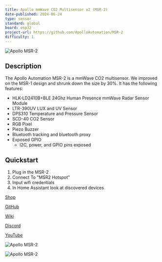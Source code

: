 ```yaml
---
title: Apollo mmWave CO2 Multisensor v2 (MSR-2)
date-published: 2024-06-24
type: sensor
standard: global
board: esp32
project-url: https://github.com/ApolloAutomation/MSR-2
difficulty: 1
---
```


![Apollo MSR-2](Apollo-MSR-2.jpeg "Apollo MSR-2")

## Description
The Apollo Automation MSR-2 is a mmWave CO2 multisensor. We improved on the MSR-1 design and shrunk down the size by 30%. It has the following features:

- HLK-LD2410B+BLE 24Ghz Human Presence mmWave Radar Sensor Module
- LTR-390UV LUX and UV Sensor
- DPS310 Temperature and Pressure Sensor
- SCD-40 CO2 Sensor
- RGB Pixel
- Piezo Buzzer
- Bluetooth tracking and bluetooth proxy
- Exposed GPIO
    - I2C, power, and GPIO pins exposed

## Quickstart
1. Plug in the MSR-2
2. Connect To "MSR2 Hotspot"
3. Input wifi credentials
4. In Home Assistant look at discovered devices
   

[Shop](https://apolloautomation.com/products/msr-2)

[GitHub](https://github.com/ApolloAutomation/MSR-2)

[Wiki](https://wiki.apolloautomation.com/)

[Discord](https://discord.gg/mMNgQPyF94)

[YouTube](https://www.youtube.com/@ApolloAutomation)

![Apollo MSR-2](Apollo-MSR-2.jpeg "Apollo MSR-2")

![Apollo MSR-2](Apollo-MSR-2-2.jpeg "Apollo MSR-2")
